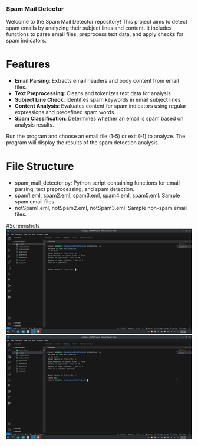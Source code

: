 ### Spam Mail Detector
Welcome to the Spam Mail Detector repository! This project aims to detect spam emails by analyzing their 
subject lines and content. It includes functions to parse email files, preprocess text data, and apply checks for spam indicators.

# Features
- **Email Parsing**: Extracts email headers and body content from email files.
- **Text Preprocessing**: Cleans and tokenizes text data for analysis.
- **Subject Line Check**: Identifies spam keywords in email subject lines.
- **Content Analysis**: Evaluates content for spam indicators using regular expressions and predefined spam words.
- **Spam Classification**: Determines whether an email is spam based on analysis results.

Run the program and choose an email file (1-5) or exit (-1) to analyze. The program will display the results of the spam detection analysis.

# File Structure
- spam_mail_detector.py: Python script containing functions for email parsing, text preprocessing, and spam detection.
- spam1.eml, spam2.eml, spam3.eml, spam4.eml, spam5.eml: Sample spam email files.
- notSpam1.eml, notSpam2.eml, notSpam3.eml: Sample non-spam email files.

#Screenshots
![output1](./screenshots/img1.png)
![output2](./screenshots/img2.png)
